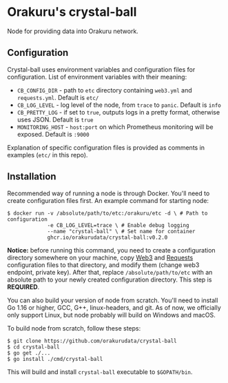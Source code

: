 # Orakuru's crystal-ball

Node for providing data into Orakuru network.

## Configuration

Crystal-ball uses environment variables and configuration files for configuration.
List of environment variables with their meaning:

* `CB_CONFIG_DIR` - path to `etc` directory containing `web3.yml` and `requests.yml`. Default is `etc/`
* `CB_LOG_LEVEL` - log level of the node, from `trace` to `panic`. Default is `info`
* `CB_PRETTY_LOG` - if set to `true`, outputs logs in a pretty format, otherwise uses JSON. Default is `true`
* `MONITORING_HOST` - `host:port` on which Prometheus monitoring will be exposed. Default is `:9000`

Explanation of specific configuration files is provided as comments in examples (`etc/` in this repo).

## Installation

Recommended way of running a node is through Docker. You'll need to create configuration files first. An example command for starting node:

```shell
$ docker run -v /absolute/path/to/etc:/orakuru/etc -d \ # Path to configuration
             -e CB_LOG_LEVEL=trace \ # Enable debug logging
             --name "crystal-ball" \ # Set name for container
             ghcr.io/orakurudata/crystal-ball:v0.2.0
```

**Notice:** before running this command, you need to create a configuration directory somewhere on your machine, copy [Web3](etc/web3.yml) and [Requests](etc/requests.yml) configuration files to that directory, and modify them (change web3 endpoint, private key). After that, replace `/absolute/path/to/etc` with an absolute path to your newly created configuration directory. 
This step is **REQUIRED**.

You can also build your version of node from scratch. You'll need to install Go 1.16 or higher, GCC, G++, linux-headers, and git.
As of now, we officially only support Linux, but node probably will build on Windows and macOS.

To build node from scratch, follow these steps:

```shell
$ git clone https://github.com/orakurudata/crystal-ball
$ cd crystal-ball
$ go get ./...
$ go install ./cmd/crystal-ball
```

This will build and install `crystal-ball` executable to `$GOPATH/bin`.